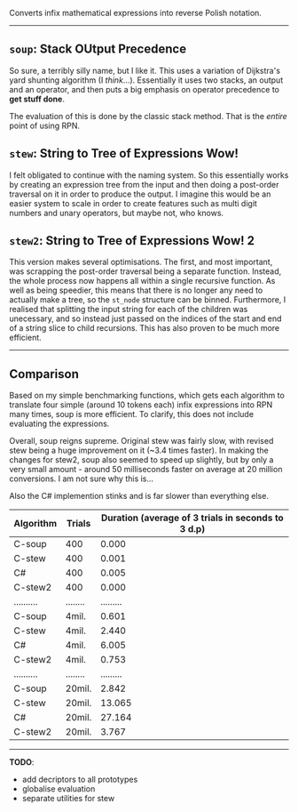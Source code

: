 Converts infix mathematical expressions into reverse Polish notation.

---

## `soup`: Stack OUtput Precedence

So sure, a terribly silly name, but I like it. This uses a variation of
Dijkstra's yard shunting algorithm (I *think*...). Essentially it uses two
stacks, an output and an operator, and then puts a big emphasis on operator
precedence to **get stuff done**.

The evaluation of this is done by the classic stack method. That is the *entire*
point of using RPN.


## `stew`: String to Tree of Expressions Wow!

I felt obligated to continue with the naming system. So this essentially works
by creating an expression tree from the input and then doing a post-order
traversal on it in order to produce the output. I imagine this would be an
easier system to scale in order to create features such as multi digit numbers
and unary operators, but maybe not, who knows.


## `stew2`: String to Tree of Expressions Wow! 2

This version makes several optimisations. The first, and most important, was
scrapping the post-order traversal being a separate function. Instead, the whole
process now happens all within a single recursive function. As well as being
speedier, this means that there is no longer any need to actually make a tree,
so the `st_node` structure can be binned. Furthermore, I realised that splitting
the input string for each of the children was unecessary, and so instead just
passed on the indices of the start and end of a string slice to child
recursions. This has also proven to be much more efficient.

---

## Comparison

Based on my simple benchmarking functions, which gets each algorithm to
translate four simple (around 10 tokens each) infix expressions into RPN many
times, soup is more efficient. To clarify, this does not include evaluating the
expressions.

Overall, soup reigns supreme. Original stew was fairly slow, with revised stew
being a huge improvement on it (~3.4 times faster). In making the changes for
stew2, soup also seemed to speed up slightly, but by only a very small amount -
around 50 milliseconds faster on average at 20 million conversions. I am not
sure why this is...

Also the C# implemention stinks and is far slower than everything else.

Algorithm | Trials | Duration (average of 3 trials in seconds to 3 d.p)
----------|--------|----------------------------------
C-soup    | 400    | 0.000
C-stew    | 400    | 0.001
C#        | 400    | 0.005
C-stew2   | 400    | 0.000
..........|........|.........
C-soup    | 4mil.  | 0.601
C-stew    | 4mil.  | 2.440
C#        | 4mil.  | 6.005
C-stew2   | 4mil.  | 0.753
..........|........|.........
C-soup    | 20mil. | 2.842
C-stew    | 20mil. | 13.065
C#        | 20mil. | 27.164
C-stew2   | 20mil. | 3.767

---

**TODO**:
- add decriptors to all prototypes
- globalise evaluation
- separate utilities for stew
